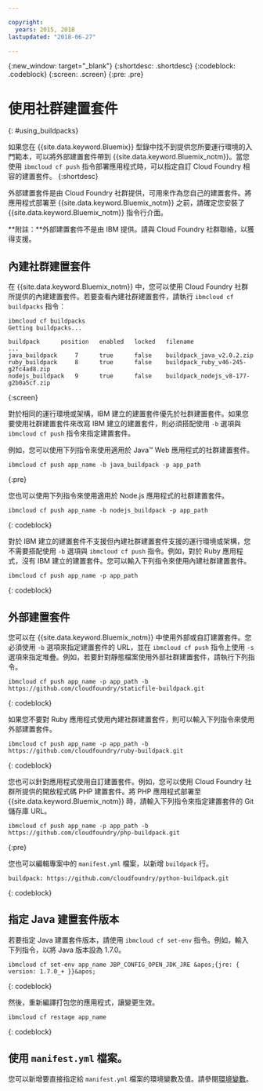 ```yaml
---

copyright:
  years: 2015, 2018
lastupdated: "2018-06-27"

---
```


{:new_window: target="_blank"}
{:shortdesc: .shortdesc}
{:codeblock: .codeblock}
{:screen: .screen}
{:pre: .pre}

# 使用社群建置套件
{: #using_buildpacks}

如果您在 {{site.data.keyword.Bluemix}} 型錄中找不到提供您所要運行環境的入門範本，可以將外部建置套件帶到 {{site.data.keyword.Bluemix_notm}}。當您使用 `ibmcloud cf push` 指令部署應用程式時，可以指定自訂 Cloud Foundry 相容的建置套件。
{:shortdesc}

外部建置套件是由 Cloud Foundry 社群提供，可用來作為您自己的建置套件。將應用程式部署至 {{site.data.keyword.Bluemix_notm}} 之前，請確定您安裝了 {{site.data.keyword.Bluemix_notm}} 指令行介面。

**附註：**外部建置套件不是由 IBM 提供。請與 Cloud Foundry 社群聯絡，以獲得支援。

## 內建社群建置套件

在 {{site.data.keyword.Bluemix_notm}} 中，您可以使用 Cloud Foundry 社群所提供的內建建置套件。若要查看內建社群建置套件，請執行 `ibmcloud cf buildpacks` 指令：

```
ibmcloud cf buildpacks
Getting buildpacks...

buildpack      position   enabled   locked   filename
...
java_buildpack     7      true      false    buildpack_java_v2.0.2.zip
ruby_buildpack     8      true      false    buildpack_ruby_v46-245-g2fc4ad8.zip
nodejs_buildpack   9      true      false    buildpack_nodejs_v8-177-g2b0a5cf.zip
```
{:screen}


對於相同的運行環境或架構，IBM 建立的建置套件優先於社群建置套件。如果您要使用社群建置套件來改寫 IBM 建立的建置套件，則必須搭配使用 `-b` 選項與 `ibmcloud cf push` 指令來指定建置套件。

例如，您可以使用下列指令來使用適用於 Java™ Web 應用程式的社群建置套件。

```
ibmcloud cf push app_name -b java_buildpack -p app_path
```
{:pre}

您也可以使用下列指令來使用適用於 Node.js 應用程式的社群建置套件。

```
ibmcloud cf push app_name -b nodejs_buildpack -p app_path
```
{: codeblock}

對於 IBM 建立的建置套件不支援但內建社群建置套件支援的運行環境或架構，您不需要搭配使用 `-b` 選項與 `ibmcloud cf push` 指令。例如，對於 Ruby 應用程式，沒有 IBM 建立的建置套件。您可以輸入下列指令來使用內建社群建置套件。

```
ibmcloud cf push app_name -p app_path
```
{: codeblock}

## 外部建置套件

您可以在 {{site.data.keyword.Bluemix_notm}} 中使用外部或自訂建置套件。您必須使用 `-b` 選項來指定建置套件的 URL，並在 `ibmcloud cf push` 指令上使用 `-s` 選項來指定堆疊。例如，若要針對靜態檔案使用外部社群建置套件，請執行下列指令。

```
ibmcloud cf push app_name -p app_path -b https://github.com/cloudfoundry/staticfile-buildpack.git
```
{: codeblock}

如果您不要對 Ruby 應用程式使用內建社群建置套件，則可以輸入下列指令來使用外部建置套件。

```
ibmcloud cf push app_name -p app_path -b https://github.com/cloudfoundry/ruby-buildpack.git
```
{: codeblock}

您也可以針對應用程式使用自訂建置套件。例如，您可以使用 Cloud Foundry 社群所提供的開放程式碼 PHP 建置套件。將 PHP 應用程式部署至 {{site.data.keyword.Bluemix_notm}} 時，請輸入下列指令來指定建置套件的 Git 儲存庫 URL。

```
ibmcloud cf push app_name -p app_path -b https://github.com/cloudfoundry/php-buildpack.git
```
{:pre}

您也可以編輯專案中的 `manifest.yml` 檔案，以新增 `buildpack` 行。

```
buildpack: https://github.com/cloudfoundry/python-buildpack.git
```
{: codeblock}


## 指定 Java 建置套件版本

若要指定 Java 建置套件版本，請使用 `ibmcloud cf set-env` 指令。例如，輸入下列指令，以將 Java 版本設為 1.7.0。

```
ibmcloud cf set-env app_name JBP_CONFIG_OPEN_JDK_JRE &apos;{jre: { version: 1.7.0_+ }}&apos;
```
{: codeblock}

然後，重新編譯打包您的應用程式，讓變更生效。

```
ibmcloud cf restage app_name
```
{: codeblock}

## 使用 `manifest.yml` 檔案。

您可以新增要直接指定給 `manifest.yml` 檔案的環境變數及值。請參閱[環境變數](https://docs.cloudfoundry.org/devguide/deploy-apps/manifest.html#env-block)。
